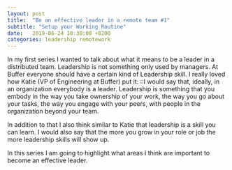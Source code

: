 ```yaml
---
layout: post
title:  "Be an effective leader in a remote team #1"
subtitle: "Setup your Working Routine"
date:   2019-06-24 10:30:00 +0200
categories: leadership remotework
---
```

In my first series I wanted to talk about what it means to be a leader in a distributed team. Leadership is not something only used by managers. At Buffer everyone should have a certain kind of Leadership skill. I really loved how Katie (VP of Engineering at Buffer) put it: 
::I would say that, ideally, in an organization everybody is a leader. Leadership is something that you embody in the way you take ownership of your work, the way you go about your tasks, the way you engage with your peers, with people in the organization beyond your team.

In addition to that I also think similar to Katie that leadership is a skill you can learn. I would also say that the more you grow in your role or job the more leadership skills will show up.

In this series I am going to highlight what areas I think are important to become an effective leader.
